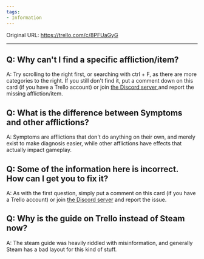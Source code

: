 ```yaml
---
tags:
- Information
---
```




Original URL: https://trello.com/c/8PFUaGyG

---

## Q: Why can't I find a specific affliction/item?

A: Try scrolling to the right first, or searching with ctrl + F, as there are more categories to the right. If you still don't find it, put a comment down on this card (if you have a Trello account) or join [the Discord server ](https://discord.gg/4Yku7qPCYN "‌")and report the missing affliction/item.

## Q: What is the difference between Symptoms and other afflictions?

A: Symptoms are afflictions that don't do anything on their own, and merely exist to make diagnosis easier, while other afflictions have effects that actually impact gameplay.

## Q: Some of the information here is incorrect. How can I get you to fix it?

A: As with the first question, simply put a comment on this card (if you have a Trello account) or join [the Discord server](https://discord.gg/4Yku7qPCYN "‌") and report the issue.

## Q: Why is the guide on Trello instead of Steam now?

A: The steam guide was heavily riddled with misinformation, and generally Steam has a bad layout for this kind of stuff.